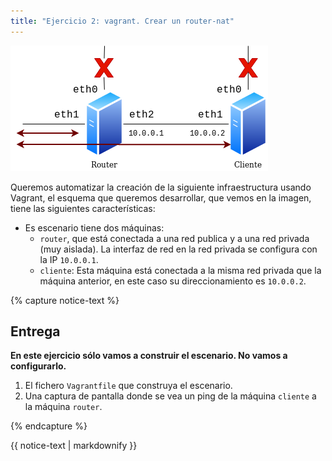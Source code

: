 ```yaml
---
title: "Ejercicio 2: vagrant. Crear un router-nat"
---
```


![router](img/router.png)


Queremos automatizar la creación de la siguiente infraestructura usando Vagrant, el esquema que queremos desarrollar, que vemos en la imagen, tiene las siguientes características:

* Es escenario tiene dos máquinas: 
  * `router`, que está conectada a una red publica y a una red privada (muy aislada). La interfaz de red en la red privada se configura con la IP `10.0.0.1`.
  * `cliente`: Esta máquina está conectada a la misma red privada que la máquina anterior, en este caso su direccionamiento es `10.0.0.2`.

{% capture notice-text %}
## Entrega

**En este ejercicio sólo vamos a construir el escenario. No vamos a configurarlo.**

1. El fichero `Vagrantfile` que construya el escenario. 
2. Una captura de pantalla donde se vea un ping de la máquina `cliente` a la máquina `router`.

{% endcapture %}<div class="notice--info">{{ notice-text | markdownify }}</div>
